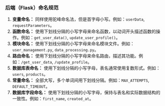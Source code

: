 ### 后端（Flask）命名规范

1. **变量命名：** 同样使用驼峰命名法，但是首字母小写。例如：`userData`, `requestParameters`。
2. **函数命名：** 使用下划线分隔的小写字母来命名函数，以动词开头描述函数的操作。例如：`get_user_data()`, `update_user_profile()`。
3. **模块命名：** 使用下划线分隔的小写字母来命名模块文件。例如：`user_management.py`, `data_processing.py`。
4. **路由命名：** 使用下划线分隔的小写字母来命名路由，描述其功能。例如：`/get_user_data`, `/update_profile`。
5. **数据库表命名：** 使用下划线分隔的小写字母，表名通常使用复数形式。例如：`users`, `products`。
6. **常量命名：** 全部大写，多个单词间用下划线分隔。例如：`MAX_ATTEMPTS`, `DEFAULT_TIMEOUT`。
7. **数据库字段命名：** 使用下划线分隔的小写字母，保持与表名和实际数据结构的一致性。例如：`first_name`, `created_at`。